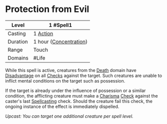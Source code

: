 # Protection from Evil

| Level     | 1 #Spell1                                          |
| --------- | -------------------------------------------------- |
| Casting   | 1 [Action](../../../../Game%20Procedures/Action.md)   |
| Duration  | 1 hour ([Concentration](../../../Concentration.md)) |
| Range     | Touch                                              |
| Domains   | #Life                                              |

While this spell is active, creatures from the [Death](../../../Spell%20Domains/Death.md) domain have [Disadvantage](../../../../Game%20Procedures/Dice%20Rolls/Disadvantage.md) on all [Checks](../../../../Game%20Procedures/Check.md) against the target. Such creatures are unable to inflict mental conditions on the target such as possession.

If the target is already under the influence of possession or a similar condition, the afflicting creature must make a [Charisma](../../../../Player%20Characters/Chosen%20Statistics/Charisma.md) [Check](../../../../Game%20Procedures/Check.md) against the caster's last [Spellcasting](../../../Spellcasting.md) check. Should the creature fail this check, the ongoing instance of the effect is immediately dispelled.

*Upcast: You can target one additional creature per spell level.*
